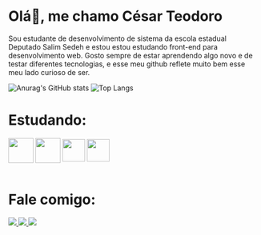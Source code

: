 # Olá👋, me chamo César Teodoro
Sou estudante de desenvolvimento de sistema da escola estadual Deputado Salim Sedeh e estou estou estudando front-end para desenvolvimento web. Gosto sempre de estar aprendendo algo novo e de testar diferentes tecnologias, e esse meu github reflete muito bem esse meu lado curioso de ser.

![Anurag's GitHub stats](https://github-readme-stats.vercel.app/api?username=CesarAlexandreTeodoro&show_icons=true&theme=tokyonight)
![Top Langs](https://github-readme-stats.vercel.app/api/top-langs/?username=CesarAlexandreTeodoro&hide=javascript,html)

# Estudando:
<div>
  <img align="center" height="50" width="50" src= "https://cdn.jsdelivr.net/gh/devicons/devicon/icons/html5/html5-original.svg">
  <img align="center" height="50" width="50" src= "https://cdn.jsdelivr.net/gh/devicons/devicon/icons/css3/css3-original.svg">
  <img align="center" height="45" width="45" src= "https://cdn.jsdelivr.net/gh/devicons/devicon/icons/javascript/javascript-original.svg">
  <img align="center" height="45" width="45" src= "https://cdn.jsdelivr.net/gh/devicons/devicon/icons/ruby/ruby-original.svg">
</div>
<br>

# Fale comigo:
<div>
  <a href="#"><img src= "https://img.shields.io/badge/Gmail-D14836?style=for-the-badge&logo=gmail&logoColor=white"> </a>
  <a href="#"><img src= "https://img.shields.io/badge/LinkedIn-0077B5?style=for-the-badge&logo=linkedin&logoColor=white"> </a>
  <a href="#"><img src= "https://img.shields.io/badge/Discord-7289DA?style=for-the-badge&logo=discord&logoColor=white"> </a>
</div>
